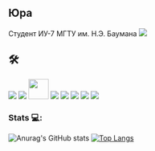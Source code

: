 ## **Юра**
Студент ИУ-7 МГТУ им. Н.Э. Баумана
![](https://komarev.com/ghpvc/?username=OverGoro&color=blue)

## :hammer_and_wrench:
<div>
<img src="https://deviconapi.vercel.app/c?size=40"/>
<img src="https://deviconapi.vercel.app/cplusplus?size=40"/>
 <img src="https://cdn.jsdelivr.net/gh/devicons/devicon@latest/icons/opengl/opengl-plain.svg" height=40/>
<img src="https://deviconapi.vercel.app/python?size=40"/>
<img src="https://deviconapi.vercel.app/jupyter?version=plain-wordmark&size=40"/>
<img src="https://deviconapi.vercel.app/bash?size=40"/>
<img src="https://deviconapi.vercel.app/arduino?size=40"/>
<img src="https://deviconapi.vercel.app/vim?size=40"/>
</div>

### Stats :computer::        
![Anurag's GitHub stats](https://github-readme-stats.vercel.app/api?username=OverGoro&show_icons=true&theme=transparent-dark)
[![Top Langs](https://github-readme-stats.vercel.app/api/top-langs/?username=OverGoro&layout=compact&theme=transparrent-dark)](https://github.com/anuraghazra/github-readme-stats)

